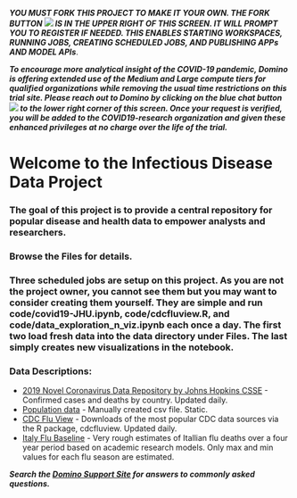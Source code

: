 ***YOU MUST FORK THIS PROJECT TO MAKE IT YOUR OWN. THE FORK BUTTON ![](https://try.dominodatalab.com/u/joshpoduska/infectious-disease-data/raw/09475159eb92b6f56d5105deb84141ea8785ee6b/scratch/fork.png?inline=true) IS IN THE UPPER RIGHT OF THIS SCREEN. IT WILL PROMPT YOU TO REGISTER IF NEEDED. THIS ENABLES STARTING WORKSPACES, RUNNING JOBS, CREATING SCHEDULED JOBS, AND PUBLISHING APPs AND MODEL APIs***.

***To encourage more analytical insight of the COVID-19 pandemic, Domino is offering extended use of the Medium and Large compute 
tiers for qualified organizations while removing the usual time restrictions on this trial site. Please reach out to Domino by 
clicking on the blue chat button ![](https://try.dominodatalab.com/u/joshpoduska/infectious-disease-data/raw/09475159eb92b6f56d5105deb84141ea8785ee6b/scratch/chat.png?inline=true) to the lower right corner of this screen. Once your request is verified, you will be added to 
the COVID19-research organization and given these enhanced privileges at no charge over the life of the trial.***

# Welcome to the Infectious Disease Data Project

### The goal of this project is to provide a central repository for popular disease and health data to empower analysts and researchers.

### Browse the Files for details.

### Three scheduled jobs are setup on this project. As you are not the project owner, you cannot see them but you may want to consider creating them yourself. They are simple and run code/covid19-JHU.ipynb, code/cdcfluview.R, and  code/data_exploration_n_viz.ipynb each once a day. The first two load fresh data into the data directory under Files. The last simply creates new visualizations in the notebook.

### Data Descriptions:

- [2019 Novel Coronavirus Data Repository by Johns Hopkins CSSE](https://github.com/CSSEGISandData/COVID-19) - Confirmed cases and 
deaths by country. Updated daily.
- [Population data](https://www.worldometers.info/world-population/population-by-country/) - Manually created csv file. Static.
- [CDC Flu View](https://cran.r-project.org/web/packages/cdcfluview/index.html) - Downloads of the most popular CDC data 
sources via the R package, cdcfluview. Updated daily.
- [Italy Flu Baseline](https://www.sciencedirect.com/science/article/pii/S1201971219303285#tbl0015) - Very rough estimates
of Itallian flu deaths over a four year period based on academic research models. Only max and min values for each flu
season are estimated.

***Search the [Domino Support Site](https://docs.dominodatalab.com/en/4.0/) for answers to commonly asked questions.***
